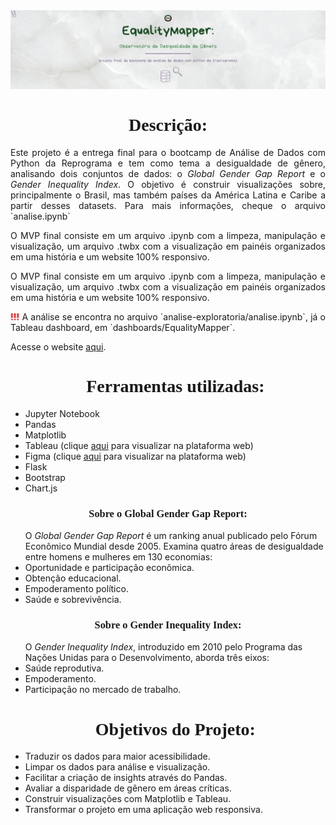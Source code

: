 <div align=center>
<img src="./templates/assets/readmeimg.png" src="imagem de capa para o commit contendo o nome do projeto (equality mapper), meu nome (mariana pires) e o fato de ele ser a última entrega do bootcamp da reprograma de análise de dados">
</div>

<h1 style='font-family: Lucida Console; text-align:center; font-weight: 800'>Descrição:</h1>
<p style="text-align: justify">Este projeto é a entrega final para o bootcamp de Análise de Dados com Python da Reprograma e tem como tema a desigualdade de gênero, analisando dois conjuntos de dados: o <i>Global Gender Gap Report</i> e o <i>Gender Inequality Index</i>. O objetivo é construir visualizações sobre, principalmente o Brasil, mas também países da América Latina e Caribe a partir desses datasets. Para mais informações, cheque o arquivo `analise.ipynb`</p>
<p style="text-align: justify">O MVP final consiste em um arquivo .ipynb com a limpeza, manipulação e visualização, um arquivo .twbx com a visualização em painéis organizados em uma história e um website 100% responsivo.</p>
<p style="text-align: justify">O MVP final consiste em um arquivo .ipynb com a limpeza, manipulação e visualização, um arquivo .twbx com a visualização em painéis organizados em uma história e um website 100% responsivo.</p>
<p style="text-align: justify"><b style="color:red">!!!</b> A análise se encontra no arquivo `analise-exploratoria/analise.ipynb`, já o Tableau dashboard, em `dashboards/EqualityMapper`.</p>

<p style="text-align: justify">Acesse o website <a href="https://equality-mapper.onrender.com/" target="_blank">aqui</a>.</p>

<ul><h1 style='font-family: Lucida Console; text-align:center; font-weight: 800'>Ferramentas utilizadas:</h1>
<li>Jupyter Notebook</li>
<li>Pandas</li>
<li>Matplotlib</li>
<li>Tableau (clique <a href="https://public.tableau.com/app/profile/mariana.pires/viz/EqualityMapper/Painel2" target="_blank">aqui</a> para visualizar na plataforma web)</li>
<li>Figma (clique <a href="https://www.figma.com/file/GkMjm2fwT0Ib2WH1LOYDC0/EqualityMapper?type=design&node-id=0%3A1&mode=design&t=FwknOx8qzS2bCOXB-1" target="_blank">aqui</a> para visualizar na plataforma web)</li>
<li>Flask</li>
<li>Bootstrap</li>
<li>Chart.js</li></ul>

<h3 style='font-family: Lucida Console; text-align:center; font-weight: 800'>Sobre o Global Gender Gap Report:</h3>
<ul>O <i>Global Gender Gap Report</i> é um ranking anual publicado pelo Fórum Econômico Mundial desde 2005. Examina quatro áreas de desigualdade entre homens e mulheres em 130 economias:
<li>Oportunidade e participação econômica.</li>
<li>Obtenção educacional.</li>
<li>Empoderamento político.</li>
<li>Saúde e sobrevivência.</li></ul>

<h3 style='font-family: Lucida Console; text-align:center; font-weight: 800'>Sobre o Gender Inequality Index:</h3>
<ul>O <i>Gender Inequality Index</i>, introduzido em 2010 pelo Programa das Nações Unidas para o Desenvolvimento, aborda três eixos:
<li>Saúde reprodutiva.</li>
<li>Empoderamento.</li>
<li>Participação no mercado de trabalho.</li></ul>

<ul><h1 style='font-family: Lucida Console; text-align:center; font-weight: 800'>Objetivos do Projeto:</h1>
<li>Traduzir os dados para maior acessibilidade.</li>
<li>Limpar os dados para análise e visualização.</li>
<li>Facilitar a criação de insights através do Pandas.</li>
<li>Avaliar a disparidade de gênero em áreas críticas.</li>
<li>Construir visualizações com Matplotlib e Tableau.</li>
<li>Transformar o projeto em uma aplicação web responsiva.</li></ul>

